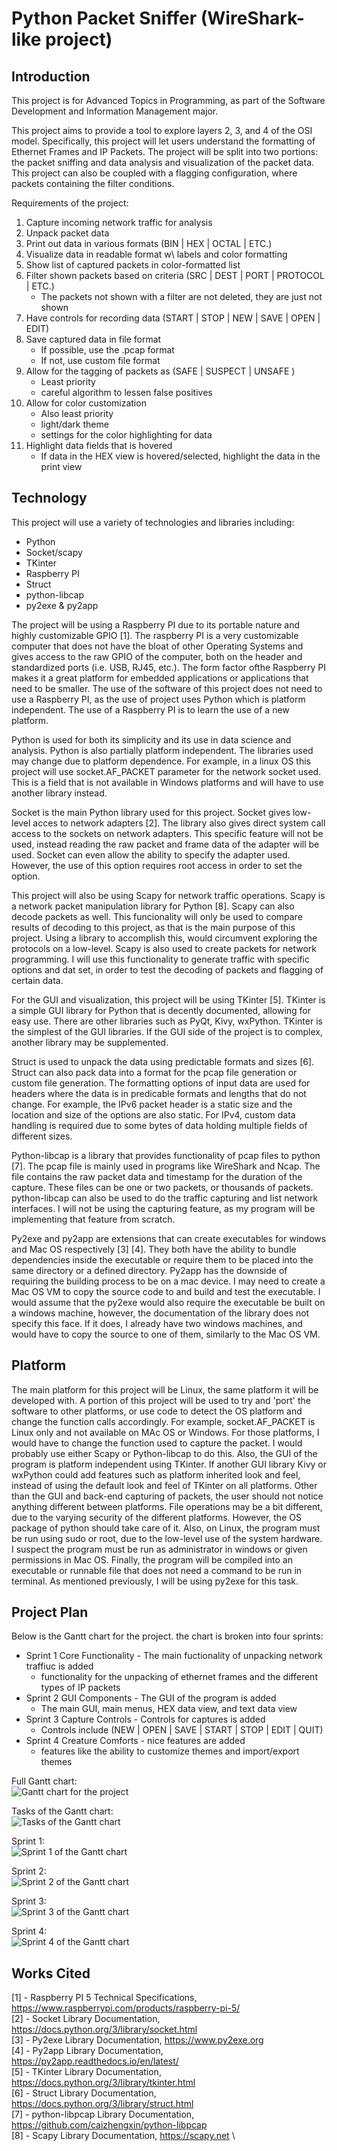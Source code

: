 # Python Packet Sniffer (WireShark-like project)


## Introduction

This project is for Advanced Topics in Programming, as part of the Software Development and Information Management major. 

This project aims to provide a tool to explore layers 2, 3, and 4 of the OSI model. Specifically, this project will let users understand the formatting of Ethernet Frames and IP Packets. The project will be split into two portions: the packet sniffing and data analysis and visualization of the packet data. This project can also be coupled with a flagging configuration, where packets containing the filter conditions. 

Requirements of the project:
 1. Capture incoming network traffic for analysis
 2. Unpack packet data 
 3. Print out data in various formats (BIN | HEX | OCTAL | ETC.)
 4. Visualize data in readable format w\ labels and color formatting
 5. Show list of captured packets in color-formatted list
 6. Filter shown packets based on criteria (SRC | DEST | PORT | PROTOCOL | ETC.)
     - The packets not shown with a filter are not deleted, they are just not shown
 7. Have controls for recording data (START | STOP | NEW | SAVE | OPEN | EDIT)
 8. Save captured data in file format
     - If possible, use the .pcap format
     - If not, use custom file format
 9. Allow for the tagging of packets as (SAFE | SUSPECT | UNSAFE )
     - Least priority
     - careful algorithm to lessen false positives
 10. Allow for color customization
     - Also least priority
     - light/dark theme
     - settings for the color highlighting for data
 11. Highlight data fields that is hovered
     - If data in the HEX view is hovered/selected, highlight the data in the print view


## Technology

This project will use a variety of technologies and libraries including:
 - Python
 - Socket/scapy
 - TKinter
 - Raspberry PI
 - Struct
 - python-libcap
 - py2exe & py2app

The project will be using a Raspberry PI due to its portable nature and highly customizable GPIO [1]. The raspberry PI is a very customizable computer that does not have the bloat of other Operating Systems and gives access to the raw GPIO of the computer, both on the header and standardized ports (i.e. USB, RJ45, etc.). The form factor ofthe Raspberry PI makes it a great platform for embedded applications or applications that need to be smaller. The use of the software of this project does not need to use a Raspberry PI, as the use of project uses Python which is platform independent. The use of a Raspberry PI is to learn the use of a new platform.

Python is used for both its simplicity and its use in data science and analysis. Python is also partially platform independent. The libraries used may change due to platform dependence. For example, in a linux OS this project will use socket.AF_PACKET parameter for the network socket used. This is a field that is not available in Windows platforms and will have to use another library instead. 

Socket is the main Python library used for this project. Socket gives low-level acces to network adapters [2]. The library also gives direct system call access to the sockets on network adapters. This specific feature will not be used, instead reading the raw packet and frame data of the adapter will be used. Socket can even allow the ability to specify the adapter used. However, the use of this option requires root access in order to set the option. 

This project will also be using Scapy for network traffic operations. Scapy is a network packet manipulation library for Python [8]. Scapy can also decode packets as well. This funcionality will only be used to compare results of decoding to this project, as that is the main purpose of this project. Using a library to accomplish this, would circumvent exploring the protocols on a low-level. Scapy is also used to create packets for network programming. I will use this functionality to generate traffic with specific options and dat set, in order to test the decoding of packets and flagging of certain data. 

For the GUI and visualization, this project will be using TKinter [5]. TKinter is a simple GUI library for Python that is decently documented, allowing for easy use. There are other libraries such as PyQt, Kivy, wxPython. TKinter is the simplest of the GUI libraries. If the GUI side of the project is to complex, another library may be supplemented.

Struct is used to unpack the data using predictable formats and sizes [6]. Struct can also pack data into a format for the pcap file generation or custom file generation. The formatting options of input data are used for headers where the data is in predicable formats and lengths that do not change. For example, the IPv6 packet header is a static size and the location and size of the options are also static. For IPv4, custom data handling is required due to some bytes of data holding multiple fields of different sizes.

Python-libcap is a library that provides functionality of pcap files to python [7]. The pcap file is mainly used in programs like WireShark and Ncap. The file contains the raw packet data and timestamp for the duration of the capture. These files can be one or two packets, or thousands of packets. python-libcap can also be used to do the traffic capturing and list network interfaces. I will not be using the capturing feature, as my program will be implementing that feature from scratch.

Py2exe and py2app are extensions that can create executables for windows and Mac OS respectively [3] [4]. They both have the ability to bundle dependencies inside the executable or require them to be placed into the same directory or a defined directory. Py2app has the downside of requiring the building process to be on a mac device. I may need to create a Mac OS VM to copy the source code to and build and test the executable. I would assume that the py2exe would also require the executable be built on a windows machine, however, the documentation of the library does not specify this face. If it does, I already have two windows machines, and would have to copy the source to one of them, similarly to the Mac OS VM.


## Platform

The main platform for this project will be Linux, the same platform it will be developed with. A portion of this project will be used to try and 'port' the software to other platforms, or use code to detect the OS platform and change the function calls accordingly. For example, socket.AF_PACKET is Linux only and not available on MAc OS or Windows. For those platforms, I would have to change the function used to capture the packet. I would probably use either Scapy or Python-libcap to do this. Also, the GUI of the program is platform independent using TKinter. If another GUI library Kivy or wxPython could add features such as platform inherited look and feel, instead of using the default look and feel of TKinter on all platforms. Other than the GUI and back-end capturing of packets, the user should not notice anything different between platforms. File operations may be a bit different, due to the varying security of the different platforms. However, the OS package of python should take care of it. Also, on Linux, the program must be run using sudo or root, due to the low-level use of the system hardware. I suspect the program must be run as administrator in windows or given permissions in Mac OS. Finally, the program will be compiled into an executable or runnable file that does not need a command to be run in terminal. As mentioned previously, I will be using py2exe for this task.


## Project Plan

Below is the Gantt chart for the project. the chart is broken into four sprints:
 - Sprint 1 Core Functionality - The main fuctionality of unpacking network traffiuc is added
     - functionality for the unpacking of ethernet frames and the different types of IP packets
 - Sprint 2 GUI Components - The GUI of the program is added
     - The main GUI, main menus, HEX data view, and text data view
 - Sprint 3 Capture Controls - Controls for captures is added
     - Controls include (NEW | OPEN | SAVE | START | STOP | EDIT | QUIT)
 - Sprint 4 Creature Comforts - nice features are added
     - features like the ability to customize themes and import/export themes

Full Gantt chart: \
![Gantt chart for the project](https://github.com/Zack-Fleming/python_sniffer_and_Firewall/blob/master/images/gantt_full.png)

Tasks of the Gantt chart: \
![Tasks of the Gantt chart](https://github.com/Zack-Fleming/python_sniffer_and_Firewall/blob/master/images/gantt_tasks.png)

Sprint 1: \
![Sprint 1 of the Gantt chart](https://github.com/Zack-Fleming/python_sniffer_and_Firewall/blob/master/images/gantt_sprint_1.png)

Sprint 2: \
![Sprint 2 of the Gantt chart](https://github.com/Zack-Fleming/python_sniffer_and_Firewall/blob/master/images/gantt_sprint_2.png)

Sprint 3: \
![Sprint 3 of the Gantt chart](https://github.com/Zack-Fleming/python_sniffer_and_Firewall/blob/master/images/gantt_sprint_3.png)

Sprint 4: \
![Sprint 4 of the Gantt chart](https://github.com/Zack-Fleming/python_sniffer_and_Firewall/blob/master/images/gantt_sprint_4.png)


## Works Cited

[1] - Raspberry PI 5 Technical Specifications, https://www.raspberrypi.com/products/raspberry-pi-5/ \
[2] - Socket Library Documentation, https://docs.python.org/3/library/socket.html \
[3] - Py2exe Library Documentation, https://www.py2exe.org \
[4] - Py2app Library Documentation, https://py2app.readthedocs.io/en/latest/ \
[5] - TKinter Library Documentation, https://docs.python.org/3/library/tkinter.html \
[6] - Struct Library Documentation, https://docs.python.org/3/library/struct.html \
[7] - python-libpcap Library Documentation, https://github.com/caizhengxin/python-libpcap \
[8] - Scapy Library Documentation, https://scapy.net \
